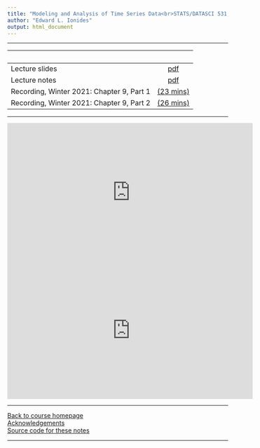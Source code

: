 ```yaml
---
title: "Modeling and Analysis of Time Series Data<br>STATS/DATASCI 531, Winter 2022<br>Chapter 9: Case study: An association between unemployment and mortality?"
author: "Edward L. Ionides"
output: html_document
---
```


----------------------

| &nbsp;          | &nbsp;                                                                            |
|:----------------|:---------------------------------------------------------------------------------:|
| Lecture slides  | [pdf](slides.pdf) |
| Lecture notes   | [pdf](notes.pdf) |
| Recording, Winter 2021: Chapter 9, Part 1  | [(23 mins)](https://youtu.be/alNwI4pnyHU) |
| Recording, Winter 2021: Chapter 9, Part 2  | [(26 mins)](https://youtu.be/qkNdzEYEsew) |
----------------------

<!--
| Annotated slides | [pdf](slides-annotated.pdf) |
-->

<iframe width="560" height="315" src="https://www.youtube.com/embed/alNwI4pnyHU" frameborder="0" allow="accelerometer; autoplay; clipboard-write; encrypted-media; gyroscope; picture-in-picture" allowfullscreen></iframe>

<iframe width="560" height="315" src="https://www.youtube.com/embed/qkNdzEYEsew" frameborder="0" allow="accelerometer; autoplay; clipboard-write; encrypted-media; gyroscope; picture-in-picture" allowfullscreen></iframe>


----------------------

[Back to course homepage](../index.html)  
[Acknowledgements](../acknowledge.html)  
[Source code for these notes](http://github.com/ionides/531w22/tree/master/09/)


----------------------
